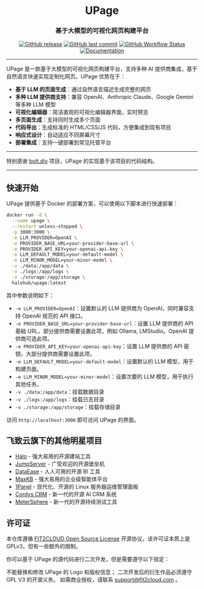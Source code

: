 <h1 align="center">UPage</h1>
<h3 align="center">基于大模型的可视化网页构建平台</h3>

<p align="center">
<a href="https://github.com/halo-dev/upage/releases"><img alt="GitHub release" src="https://img.shields.io/github/release/halo-dev/upage.svg?style=flat-square&include_prereleases" /></a>
<a href="https://github.com/halo-dev/upage/commits"><img alt="GitHub last commit" src="https://img.shields.io/github/last-commit/halo-dev/upage.svg?style=flat-square" /></a>
<a href="https://github.com/halo-dev/upage/actions"><img alt="GitHub Workflow Status" src="https://img.shields.io/github/actions/workflow/status/halo-dev/upage/halo.yaml?branch=main&style=flat-square" /></a>
<a href="https://halo-dev.github.io/upage/"><img alt="Documentation" src="https://img.shields.io/badge/docs-latest-blue?style=flat-square" /></a>
</p>

------------------------------

UPage 是一款基于大模型的可视化网页构建平台，支持多种 AI 提供商集成，基于自然语言快速实现定制化网页。UPage 优势在于：

- **基于 LLM 的页面生成**：通过自然语言描述生成完整的网页
- **多种 LLM 提供商支持**：兼容 OpenAI、Anthropic Claude、Google Gemini 等多种 LLM 模型
- **可视化编辑器**：简洁直观的可视化编辑器界面，实时预览
- **多页面生成**：支持同时生成多个页面
- **代码导出**：生成标准的 HTML/CSS/JS 代码，方便集成到现有项目
- **响应式设计**：自动适应不同屏幕尺寸
- **部署集成**：支持一键部署到常见托管平台


------------------------------

特别感谢 [bolt.diy](https://github.com/stackblitz-labs/bolt.diy) 项目，UPage 的实现基于该项目的代码结构。

------------------------------

## 快速开始

UPage 提供基于 Docker 的部署方案，可以使用以下脚本进行快速部署：

```bash
docker run -d \
  --name upage \
  --restart unless-stopped \
  -p 3000:3000 \
  -e LLM_PROVIDER=OpenAI \
  -e PROVIDER_BASE_URL=your-provider-base-url \
  -e PROVIDER_API_KEY=your-openai-api-key \
  -e LLM_DEFAULT_MODEL=your-default-model \
  -e LLM_MINOR_MODEL=your-minor-model \
  -v ./data:/app/data \
  -v ./logs:/app/logs \
  -v ./storage:/app/storage \
  halohub/upage:latest
```

其中参数说明如下：
- `-e LLM_PROVIDER=OpenAI`：设置默认的 LLM 提供商为 OpenAI，同时兼容支持 OpenAI 规范的 API 接口。
- `-e PROVIDER_BASE_URL=your-provider-base-url`：设置 LLM 提供商的 API 基础 URL，部分提供商需要设置此项，例如 Ollama, LMStudio。OpenAI 提供商可选此项。
- `-e PROVIDER_API_KEY=your-openai-api-key`：设置 LLM 提供商的 API 密钥，大部分提供商需要设置此项。
- `-e LLM_DEFAULT_MODEL=your-default-model`：设置默认的 LLM 模型，用于构建页面。
- `-e LLM_MINOR_MODEL=your-minor-model`：设置次要的 LLM 模型，用于执行其他任务。
- `-v ./data:/app/data`：挂载数据目录
- `-v ./logs:/app/logs`：挂载日志目录
- `-v ./storage:/app/storage`：挂载存储目录

访问 `http://localhost:3000` 即可访问 UPage 的界面。

## 飞致云旗下的其他明星项目

- [Halo](https://github.com/halo-dev/halo) - 强大易用的开源建站工具
- [JumpServer](https://github.com/jumpserver/jumpserver) - 广受欢迎的开源堡垒机
- [DataEase](https://github.com/dataease/dataease) - 人人可用的开源 BI 工具
- [MaxKB](https://github.com/maxkb/maxkb) - 强大易用的企业级智能体平台
- [1Panel](https://github.com/1Panel-dev/1Panel) - 现代化、开源的 Linux 服务器运维管理面板
- [Cordys CRM](https://github.com/cordys/cordys-crm) - 新一代的开源 AI CRM 系统
- [MeterSphere](https://github.com/metersphere/metersphere) - 新一代的开源持续测试工具

## 许可证

本仓库遵循 [FIT2CLOUD Open Source License](https://github.com/halo-dev/upage/blob/main/LICENSE.txt) 开源协议，该许可证本质上是 GPLv3，但有一些额外的限制。

你可以基于 UPage 的源代码进行二次开发，但是需要遵守以下规定：

不能替换和修改 UPage 的 Logo 和版权信息；
二次开发后的衍生作品必须遵守 GPL V3 的开源义务。
如需商业授权，请联系 support@fit2cloud.com 。
